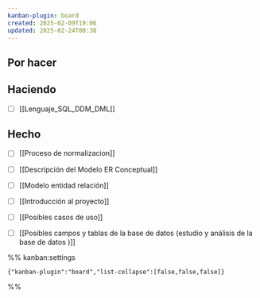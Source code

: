 ```yaml
---
kanban-plugin: board
created: 2025-02-09T19:06
updated: 2025-02-24T00:38
---
```


## Por hacer



## Haciendo

- [ ] [[Lenguaje_SQL_DDM_DML]]


## Hecho

- [ ] [[Proceso de normalizacion]]
- [ ] [[Descripción del Modelo ER Conceptual]]
- [ ] [[Modelo entidad relación]]
- [ ] [[Introducción al proyecto]]
- [ ] [[Posibles casos de uso]]
- [ ] [[Posibles campos y tablas de la base de datos (estudio y análisis de la base de datos )]]




%% kanban:settings
```
{"kanban-plugin":"board","list-collapse":[false,false,false]}
```
%%